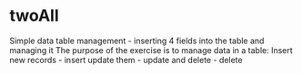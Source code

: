 # twoAll
Simple data table management - inserting 4 fields into the table and managing it
The purpose of the exercise is to manage data in a table:
Insert new records - insert
update them - update
and delete - delete
